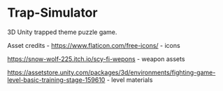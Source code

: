 # Trap-Simulator
3D Unity trapped theme puzzle game.

Asset credits - 
https://www.flaticon.com/free-icons/ - icons

https://snow-wolf-225.itch.io/scy-fi-wepons - weapon assets

https://assetstore.unity.com/packages/3d/environments/fighting-game-level-basic-training-stage-159610 - level materials
